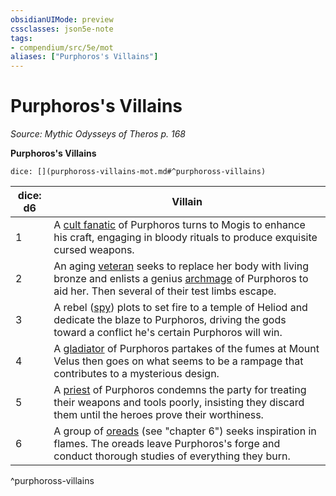 ```yaml
---
obsidianUIMode: preview
cssclasses: json5e-note
tags:
- compendium/src/5e/mot
aliases: ["Purphoros's Villains"]
---
```

# Purphoros's Villains
*Source: Mythic Odysseys of Theros p. 168* 

**Purphoros's Villains**

`dice: [](purphoross-villains-mot.md#^purphoross-villains)`

| dice: d6 | Villain |
|----------|---------|
| 1 | A [cult fanatic](/3-Mechanics/CLI/bestiary/humanoid/cult-fanatic.md) of Purphoros turns to Mogis to enhance his craft, engaging in bloody rituals to produce exquisite cursed weapons. |
| 2 | An aging [veteran](/3-Mechanics/CLI/bestiary/humanoid/veteran.md) seeks to replace her body with living bronze and enlists a genius [archmage](/3-Mechanics/CLI/bestiary/humanoid/archmage.md) of Purphoros to aid her. Then several of their test limbs escape. |
| 3 | A rebel ([spy](/3-Mechanics/CLI/bestiary/humanoid/spy.md)) plots to set fire to a temple of Heliod and dedicate the blaze to Purphoros, driving the gods toward a conflict he's certain Purphoros will win. |
| 4 | A [gladiator](/3-Mechanics/CLI/bestiary/humanoid/gladiator.md) of Purphoros partakes of the fumes at Mount Velus then goes on what seems to be a rampage that contributes to a mysterious design. |
| 5 | A [priest](/3-Mechanics/CLI/bestiary/humanoid/priest.md) of Purphoros condemns the party for treating their weapons and tools poorly, insisting they discard them until the heroes prove their worthiness. |
| 6 | A group of [oreads](/3-Mechanics/CLI/bestiary/fey/oread-mot.md) (see "chapter 6") seeks inspiration in flames. The oreads leave Purphoros's forge and conduct thorough studies of everything they burn. |
^purphoross-villains